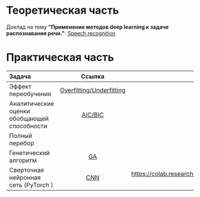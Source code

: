 Теоретическая часть  
====================
Доклад на тему **"Применение методов deep learning к задаче распознавания речи."**: 
 [Speech recognition](Презентация_Speech_recognition.pdf)


Практическая часть  
===================

| Задача                                            | Ссылка                                                        | GoogleColab  |
|:--------------------------------------------------|:--------------------------------------------------------------:|:-----------------------:|
| Эффект переобучения                               |    [Overfitting/Underfitting](over_underfitting.ipynb)        |                   |
| Аналитические оценки обобщающей способности       |    [AIC/BIC](bic_aic.ipynb)                                   |                        |
| Полный перебор                                    |           |                                                                            |
| Генетический алгоритм                             |      [GA](GA.ipynb)     |                                                              |
| Сверточная нейронная сеть (PyTorch )              |      [CNN](CNN.ipynb)    |  https://colab.research.google.com/drive/1L00oJ0vkhNFfzzf1Ok9SeXPUud8lZF6g?usp=sharing  |
